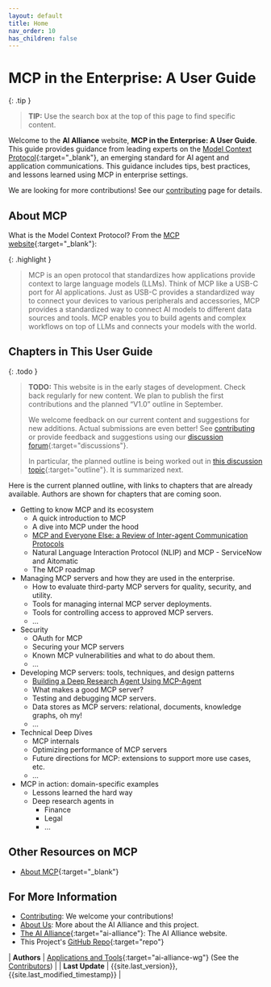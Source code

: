 ```yaml
---
layout: default
title: Home
nav_order: 10
has_children: false
---
```


# MCP in the Enterprise: A User Guide

{: .tip }
> **TIP:** Use the search box at the top of this page to find specific content.

Welcome to the **AI Alliance** website, **MCP in the Enterprise: A User Guide**. This guide provides guidance from leading experts on the [Model Context Protocol](https://modelcontextprotocol.io/introduction){:target="_blank"}, an emerging standard for AI agent and application communications. This guidance includes tips, best practices, and lessons learned using MCP in enterprise settings.

We are looking for more contributions! See our [contributing]({{site.baseurl}}/contributing) page for details.

## About MCP 

What is the Model Context Protocol? From the [MCP website](https://modelcontextprotocol.io/introduction){:target="_blank"}:

{: .highlight }
> MCP is an open protocol that standardizes how applications provide context to large language models (LLMs). Think of MCP like a USB-C port for AI applications. Just as USB-C provides a standardized way to connect your devices to various peripherals and accessories, MCP provides a standardized way to connect AI models to different data sources and tools. MCP enables you to build agents and complex workflows on top of LLMs and connects your models with the world.

## Chapters in This User Guide

{: .todo }
> **TODO:** This website is in the early stages of development. Check back regularly for new content. We plan to publish the first contributions and the planned &ldquo;V1.0&rdquo; outline in September.
>
> We welcome feedback on our current content and suggestions for new additions. Actual submissions are even better! See [contributing]({{site.baseurl}}/contributing) or provide feedback and suggestions using our [discussion forum](https://github.com/The-AI-Alliance/enterprise-MCP/discussions){:target="discussions"}.
>
> In particular, the planned outline is being worked out in [this discussion topic](https://github.com/The-AI-Alliance/enterprise-MCP/discussions/4){:target="outline"}. It is summarized next. 

Here is the current planned outline, with links to chapters that are already available. Authors are shown for chapters that are coming soon. 

* Getting to know MCP and its ecosystem
  * A quick introduction to MCP
  * A dive into MCP under the hood
  * [MCP and Everyone Else: a Review of Inter-agent Communication Protocols]({{site.baseurl}}/getting-to-know-mcp/mcp-and-everyone-else/)
  * Natural Language Interaction Protocol (NLIP) and MCP - ServiceNow and Aitomatic
  * The MCP roadmap
* Managing MCP servers and how they are used in the enterprise.
  * How to evaluate third-party MCP servers for quality, security, and utility.
  * Tools for managing internal MCP server deployments.
  * Tools for controlling access to approved MCP servers.
  * …
* Security
  * OAuth for MCP
  * Securing your MCP servers
  * Known MCP vulnerabilities and what to do about them.
  * …
* Developing MCP servers: tools, techniques, and design patterns
  * [Building a Deep Research Agent Using MCP-Agent]({{site.baseurl}}/developing-mcp-servers/deep-research-mcp-agent/)
  * What makes a good MCP server?
  * Testing and debugging MCP servers.
  * Data stores as MCP servers: relational, documents, knowledge graphs, oh my!
  * …
* Technical Deep Dives
  * MCP internals
  * Optimizing performance of MCP servers
  * Future directions for MCP: extensions to support more use cases, etc.
  * …
* MCP in action: domain-specific examples
  * Lessons learned the hard way
  * Deep research agents in
    * Finance
    * Legal
    * …

## Other Resources on MCP

* [About MCP](https://modelcontextprotocol.io/introduction){:target="_blank"}

## For More Information

* [Contributing]({{site.baseurl}}/contributing): We welcome your contributions! 
* [About Us]({{site.baseurl}}/about): More about the AI Alliance and this project.
* [The AI Alliance](https://thealliance.ai){:target="ai-alliance"}: The AI Alliance website.
* This Project's [GitHub Repo](https://github.com/The-AI-Alliance/enterprise-MCP){:target="repo"}

| **Authors**     | [Applications and Tools](https://thealliance.ai/focus-areas/applications-and-tools){:target="ai-alliance-wg"} (See the [Contributors]({{site.baseurl}}/contributing/#contributors)) |
| **Last Update** | {{site.last_version}}, {{site.last_modified_timestamp}} |
